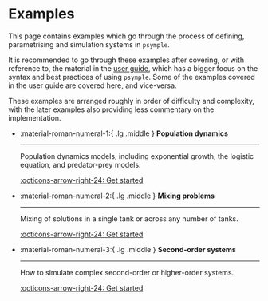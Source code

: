 # Examples

This page contains examples which go through the process of defining, parametrising and simulation systems in `psymple`. 

It is recommended to go through these examples after covering, or with reference to, the material in the [user guide](../user_guide/getting_started.md), which has a bigger focus on the syntax and best practices of using `psymple`. Some of the examples covered in the user guide are covered here, and vice-versa. 

These examples are arranged roughly in order of difficulty and complexity, with the later examples also providing less commentary on the implementation.

<div class="grid cards" markdown>

-   :material-roman-numeral-1:{ .lg .middle } __Population dynamics__

    ---

    Population dynamics models, including exponential growth, the logistic equation, and predator-prey models.

    [:octicons-arrow-right-24: Get started](./population_dynamics/population_modelling.md)

-   :material-roman-numeral-2:{ .lg .middle } __Mixing problems__

    ---

    Mixing of solutions in a single tank or across any number of tanks.

    [:octicons-arrow-right-24: Get started](./mixing_problems/mixing_problems.md)

-   :material-roman-numeral-3:{ .lg .middle } __Second-order systems__

    ---

    How to simulate complex second-order or higher-order systems.

    [:octicons-arrow-right-24: Get started](./second_order_odes/second_order_odes.md)

</div>
